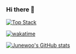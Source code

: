 ### Hi there 👋
[![Top Stack](https://widget.realdeveloper.pro/api/top?stack=Dart,Flutter,Python)](https://github.com/kijepark)

[![wakatime](https://wakatime.com/badge/user/703d1e1a-5e4d-4ed4-b6f7-467a30424b1f.svg)](https://wakatime.com/@703d1e1a-5e4d-4ed4-b6f7-467a30424b1f)

[![Junewoo's GitHub stats](https://my-stats-phi.vercel.app/api?username=korca0220&show=reviews,prs_merged,prs_merged_percentage&show_icons=true)](https://github.com/anuraghazra/github-readme-stats)
